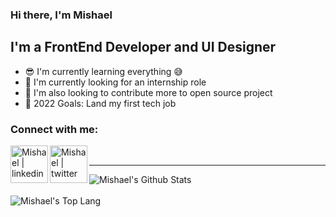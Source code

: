 ### Hi there, I'm Mishael

## I'm a FrontEnd Developer and UI Designer
- 😎 I'm currently learning everything 😅
- 🤩 I'm currently looking for an internship role
- 🥰 I'm also looking to contribute more to open source project
- 🤑 2022 Goals: Land my first tech job

### Connect with me:

[<img align="left" alt="Mishael | linkedin" width="60px" src="https://camo.githubusercontent.com/1598532a3542326fff0ea5e0481f39287c1a1a201b07b4fff95c5ecd6a30553e/68747470733a2f2f696d672e736869656c64732e696f2f62616467652f4c696e6b6564496e2d2532333030373742352e7376673f267374796c653d666c61742d737175617265266c6f676f3d6c696e6b6564696e266c6f676f436f6c6f723d7768697465" />][linkedin]
[<img align="left" alt="Mishael | twitter" width="60px" src="https://camo.githubusercontent.com/d7cb1dd1cb1934a60f80c33b839975af5ce9e376a967b26e14290801ba30eda4/68747470733a2f2f696d672e736869656c64732e696f2f62616467652f547769747465722d2532333144413146322e7376673f267374796c653d666c61742d737175617265266c6f676f3d74776974746572266c6f676f436f6c6f723d7768697465" />][twitter]

<br />

---
<img align="left" alt="Mishael's Github Stats" src="https://github-readme-stats.vercel.app/api?username=mishael1-d&show_icons=true&hide_border=true&theme=radical"/>


<br>
<br>


<img align="left" alt="Mishael's Top Lang" src="https://github-readme-stats.vercel.app/api/top-langs/?username=mishael1-d&layout=compact&theme=radical" />

[linkedin]: https://linkedin.com/in/mishael-dada
[twitter]: https://twitter.com/Dada_Mishael

